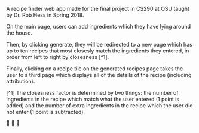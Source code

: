 A recipe finder web app made for the final project in CS290 at OSU taught by Dr. Rob Hess in Spring 2018. 

On the main page, users can add ingredients which they have lying around the house. 

Then, by clicking generate, they will be redirected to a new page which has up to ten recipes that most closesly match the ingredients they entered, in order from left to right by closesness [^1]. 

Finally, clicking on a recipe tile on the generated recipes page takes the user to a third page which displays all of the details of the recipe (including attribution). 




[^1] The closesness factor is determined by two things: the number of ingredients in the recipe which match what the user entered (1 point is added) and the number of extra ingredients in the recipe which the user did not enter (1 point is subtracted). 

:spaghetti: :pizza: :ramen:
